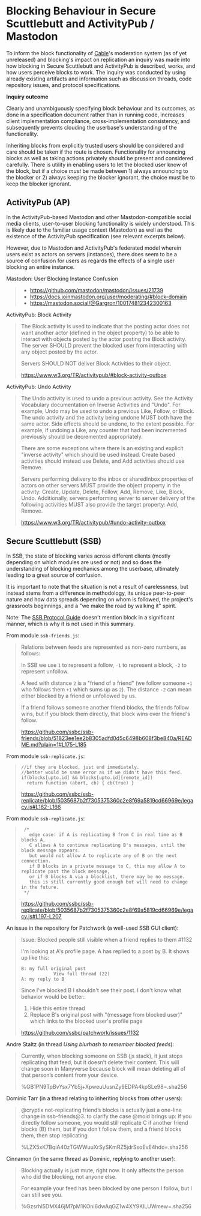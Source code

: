 # Blocking Behaviour in Secure Scuttlebutt and ActivityPub / Mastodon

To inform the block functionality of [Cable](https://github.com/cabal-club/cable/)'s moderation
system (as of yet unreleased) and blocking's impact on replication an inquiry was made into how
blocking in Secure Scuttlebutt and ActivityPub is described, works, and how users perceive
blocks to work. The inquiry was conducted by using already existing artifacts and information
such as discussion threads, code repository issues, and protocol specifications.

**Inquiry outcome**

Clearly and unambiguously specifying block behaviour and its outcomes, as done in a
specification document rather than in running code, increases client implementation compliance,
cross-implementation consistency, and subsequently prevents clouding the userbase's
understanding of the functionality.

Inheriting blocks from explicitly trusted users should be considered and care should be taken
if the route is chosen. Functionality for announcing blocks as well as taking actions privately
should be present and considered carefully. There is utility in enabling users to let the
blocked user know of the block, but if a choice _must_ be made between 1) always announcing to
the blocker or 2) always keeping the blocker ignorant, the choice must be to keep the blocker
ignorant.

## ActivityPub (AP)

In the ActivityPub-based Mastodon and other Mastodon-compatible social media clients,
user-to-user blocking functionality is widely understood. This is likely due to the familiar
usage context (Mastodon) as well as the existence of the ActivityPub specification (see
relevant excerpts below).

However, due to Mastodon and ActivityPub's federated model wherein users exist as actors on
servers (instances), there does seem to be a source of confusion for users as regards the
effects of a single user blocking an entire instance.

Mastodon: User Blocking Instance Confusion

> * https://github.com/mastodon/mastodon/issues/21739
> * https://docs.joinmastodon.org/user/moderating/#block-domain
> * https://mastodon.social/@Gargron/100174812342300163


ActivityPub: Block Activity

> 
> The Block activity is used to indicate that the posting actor does not want another actor (defined in the object property) to be able to interact with objects posted by the actor posting the Block activity. The server SHOULD prevent the blocked user from interacting with any object posted by the actor.
> 
> Servers SHOULD NOT deliver Block Activities to their object.
> 
> https://www.w3.org/TR/activitypub/#block-activity-outbox


ActivityPub: Undo Activity
 
> The Undo activity is used to undo a previous activity. See the Activity Vocabulary documentation on Inverse Activities and "Undo". For example, Undo may be used to undo a previous Like, Follow, or Block. The undo activity and the activity being undone MUST both have the same actor. Side effects should be undone, to the extent possible. For example, if undoing a Like, any counter that had been incremented previously should be decremented appropriately.
> 
> There are some exceptions where there is an existing and explicit "inverse activity" which should be used instead. Create based activities should instead use Delete, and Add activities should use Remove.
> 
>  Servers performing delivery to the inbox or sharedInbox properties of actors on other servers MUST provide the object property in the activity: Create, Update, Delete, Follow, Add, Remove, Like, Block, Undo. Additionally, servers performing server to server delivery of the following activities MUST also provide the target property: Add, Remove. 
>
> https://www.w3.org/TR/activitypub/#undo-activity-outbox

## Secure Scuttlebutt (SSB)

In SSB, the state of blocking varies across different clients (mostly depending on which
modules are used or not) and so does the understanding of blocking mechanics among the
userbase, ultimately leading to a great source of confusion.

It is important to note that the situation is not a result of carelessness, but instead stems
from a difference in methodology, its unique peer-to-peer nature and how data spreads depending
on whom is followed, the project's grassroots beginnings, and a "we make the road by walking
it" spirit.

Note: The [SSB Protocol Guide](https://ssbc.github.io/scuttlebutt-protocol-guide/) doesn't mention
block in a significant manner, which is why it is not used in this summary.

From module `ssb-friends.js`:

> Relations between feeds are represented as non-zero numbers, as follows:
> 
> In SSB we use `1` to represent a follow, `-1` to represent a block, `-2` to
> represent unfollow.
> 
> A feed with distance `2` is a "friend of a friend" (we follow someone `+1`
> who follows them `+1` which sums up as `2`). The distance `-2` can mean either
> blocked by a friend or unfollowed by us.
> 
> If a friend follows someone another friend blocks, the friends follow wins,
> but if you block them directly, that block wins over the friend's follow.
> 
> https://github.com/ssbc/ssb-friends/blob/51823ee1ee2b8305adfd0d5c6498b608f3be840a/README.md?plain=1#L175-L185

From module `ssb-replicate.js`:

>     //if they are blocked, just end immediately.
>     //better would be same error as if we didn't have this feed.
>     if(blocks[upto.id] && blocks[upto.id][remote_id])
>       return function (abort, cb) { cb(true) }
>
> https://github.com/ssbc/ssb-replicate/blob/5035687b2f7305375360c2e8f69a5819cd66969e/legacy.js#L162-L166

From module `ssb-replicate.js`:

>      /*
>        edge case: if A is replicating B from C in real time as B blocks A,
>        C allows A to continue replicating B's messages, until the block message appears.
>        but would not allow A to replicate any of B on the next connection.
>        if B blocks in a private message to C, this may allow A to replicate past the block message,
>        or if B blocks A via a blocklist, there may be no message.
>        this is still currently good enough but will need to change in the future.
>      */
> 
> https://github.com/ssbc/ssb-replicate/blob/5035687b2f7305375360c2e8f69a5819cd66969e/legacy.js#L197-L207

An issue in the repository for Patchwork (a well-used SSB GUI client):
 
> Issue: Blocked people still visible when a friend replies to them #1132
> 
> I'm looking at A's profile page. A has replied to a post by B. It shows up like this:
> 
>     B: my full original post
>                 View full thread (22)
>     A: my reply to B
> 
> Since I've blocked B I shouldn't see their post. I don't know what behavior would be better:
> 
> 1. Hide this entire thread
> 2. Replace B's original post with "(message from blocked user)" which links to the blocked user's profile page
> 
> https://github.com/ssbc/patchwork/issues/1132

Andre Staltz (in thread _Using blurhash to remember blocked feeds_):
 
> Currently, when blocking someone on SSB (js stack), it just stops replicating that feed, but it doesn’t delete their content. This will change soon in Manyverse because block will mean deleting all of that person’s content from your device.
> 
> %GB1PN9TpBvYsx7Yb5j+XpweuUusnZy9EDPA4kpSLe98=.sha256

Dominic Tarr (in a thread relating to inheriting blocks from other users):

> @cryptix not-replicating friend’s blocks is actually just a one-line change in ssb-friends@3. to clarify the case @moid brings up: If you directly follow someone, you would still replicate C if another friend blocks (B) them, but if you don’t follow them, and a friend blocks them, then stop replicating
> 
> %LZX5xK7BqiA40zTGWWuuXrSySKmRZ5jdrSsoEvE4hdo=.sha256

Cinnamon (in the same thread as Dominic, replying to another user):

> Blocking actually is just mute, right now. It only affects the person who did the blocking, not anyone else.
> 
> For example your feed has been blocked by one person I follow, but I can still see you.
> 
> %Gzsrhl5DMX46jM7pM1KOni6dwAqGZ1w4XY9KILUWmew=.sha256

